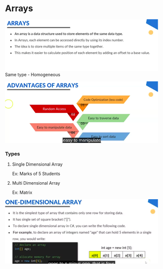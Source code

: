 # Arrays

![img.png](imgs/Array.png)
Same type - Homogeneous

![img.png](imgs/AdvOfArrays.png)

### Types

1. Single Dimensional Array

    Ex: Marks of 5 Students
2. Multi Dimensional Array

    Ex: Matrix

![img.png](imgs/OneDimenArray.png)
